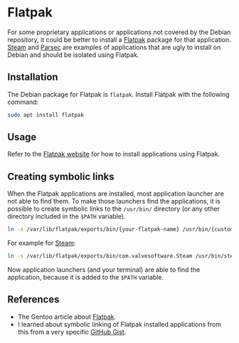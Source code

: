# Flatpak

For some proprietary applications or applications not covered by the Debian repository, it could be better to install a [Flatpak](https://flatpak.org/) package for that application.
[Steam](https://store.steampowered.com/) and [Parsec](https://parsec.app/) are examples of applications that are ugly to install on Debian and should be isolated using Flatpak.

## Installation

The Debian package for Flatpak is `flatpak`.
Install Flatpak with the following command:

```sh
sudo apt install flatpak
```

## Usage

Refer to the [Flatpak website](https://flatpak.org/) for how to install applications using Flatpak.

## Creating symbolic links

When the Flatpak applications are installed, most application launcher are not able to find them.
To make those launchers find the applications, it is possible to create symbolic links to the `/usr/bin/` directory (or any other directory included in the `$PATH` variable).

```sh
ln -s /var/lib/flatpak/exports/bin/{your-flatpak-name} /usr/bin/{custom-name}
```

For example for [Steam](https://flathub.org/apps/com.valvesoftware.Steam):

```sh
ln -s /var/lib/flatpak/exports/bin/com.valvesoftware.Steam /usr/bin/steam
```

Now application launchers (and your terminal) are able to find the application, because it is added to the `$PATH` variable.

## References

- The Gentoo article about [Flatpak](https://wiki.gentoo.org/wiki/Flatpak).
- I learned about symbolic linking of Flatpak installed applications from this from a very specific [GitHub Gist](https://gist.github.com/curioswati/668e9e120ddd4b6f8d07dc28b5780d22).
